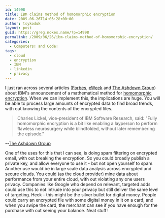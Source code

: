 ```yaml
---
id: 14998
title: IBM claims method of homomorphic encryption
date: 2009-06-26T14:03:28+00:00
author: tsykoduk
layout: post
guid: https://greg.nokes.name/?p=14998
permalink: /2009/06/26/ibm-claims-method-of-homomorphic-encryption/
categories:
  - Computers! and Code!
tags:
  - cloud
  - encryption
  - IBM
  - linkedin
  - privacy
---
```

I just ran across several articles (<a href="http://www.forbes.com/2009/06/24/encryption-rsa-privacy-technology-breakthroughs-ibm.html">Forbes</a>, <a href="http://www.eweek.com/c/a/Security/IBM-Uncovers-Encryption-Scheme-That-Could-Improve-Cloud-Security-Spam-Filtering-135413/">eWeek</a> and <a href="http://www.ashdowngroup.com/news/ibm-boost-cloud-computing-with-encryption-breakthrough-news-19238766">The Ashdown Group</a>) about IBM's announcement of a mathematical method for <a href="http://en.wikipedia.org/wiki/Homomorphic_encryption">homomorphic encryption</a>.
When we can implement this, the implications are huge. You will be able to process large amounts of encrypted data to find broad trends, with out knowing the contents of the encrypted files.

<blockquote>Charles Lickel, vice-president of IBM Software Research, said: "Fully homomorphic encryption is a bit like enabling a layperson to perform flawless neurosurgery while blindfolded, without later remembering the episode."</blockquote>

--<a href="http://www.ashdowngroup.com/news/ibm-boost-cloud-computing-with-encryption-breakthrough-news-19238766">The Ashdown Group</a>
<!--more-->
One of the uses for this that I can see, is doing spam filtering on encrypted email, with out breaking the encryption. So you could broadly publish a private key, and allow everyone to use it - but not open yourself to spam.
Another use would be in large scale data analysis across encrypted and secure clouds. You could (as the cloud provider) mine data about performance from your entire cloud, with out violating any one users privacy.
Companies like Google who depend on relevant, targeted adds could use this to not intrude into your privacy but still deliver the same level of targeting.
Heck - this might be the silver bullet for digital money. People could carry an encrypted file with some digital money in it on a card, and when you swipe the card, the merchant can see if you have enough for the purchase with out seeing your balance.
Neat stuff!